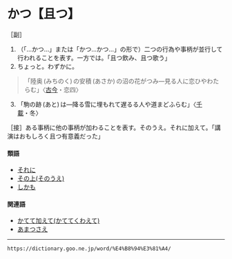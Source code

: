 # かつ【且つ】
［副］
1.  （「…かつ…」または「かつ…かつ…」の形で）二つの行為や事柄が並行して行われることを表す。一方では。「且つ飲み、且つ歌う」
2.  ちょっと。わずかに。
>「陸奥 (みちのく) の安積 (あさか) の沼の花がつみ―見る人に恋ひやわたらむ」〈[古今](https:/word/%E5%8F%A4%E4%BB%8A%E5%92%8C%E6%AD%8C%E9%9B%86/#jn-76609)・恋四〉
3.  「駒の跡 (あと) は―降る雪に埋もれて遅るる人や道まどふらむ」〈[千載](https://dictionary.goo.ne.jp//word/%E5%8D%83%E8%BC%89%E5%92%8C%E6%AD%8C%E9%9B%86/#jn-126252)・冬〉        


［接］ある事柄に他の事柄が加わることを表す。そのうえ。それに加えて。「講演はおもしろく且つ有意義だった」

#### 類語

-   [それに](https://dictionary.goo.ne.jp//word/%E3%81%9D%E3%82%8C%E3%81%AB/#jn-131799)
-   [その上(そのうえ)](https://dictionary.goo.ne.jp//word/%E5%85%B6%E3%81%AE%E4%B8%8A_%28%E3%81%9D%E3%81%AE%E3%81%86%E3%81%88%29/#jn-131123)
-   [しかも](https://dictionary.goo.ne.jp//word/%E7%84%B6%E3%82%82_%28%E3%81%97%E3%81%8B%E3%82%82%29/#jn-94545)

#### 関連語

-   [かてて加えて(かててくわえて)](https://dictionary.goo.ne.jp//word/%E7%B3%85%E3%81%A6%E3%81%A6%E5%8A%A0%E3%81%88%E3%81%A6/#jn-43119)
-   [あまつさえ](https://dictionary.goo.ne.jp//word/%E5%89%B0%E3%81%88/#jn-6330)

---
`https://dictionary.goo.ne.jp/word/%E4%B8%94%E3%81%A4/`